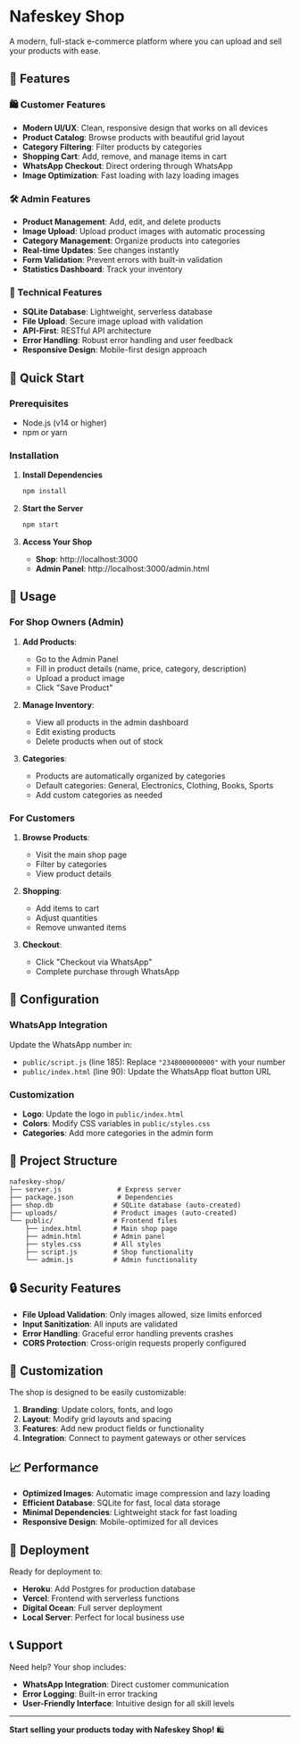# Nafeskey Shop

A modern, full-stack e-commerce platform where you can upload and sell your products with ease.

## 🌟 Features

### 🛍️ Customer Features

- **Modern UI/UX**: Clean, responsive design that works on all devices
- **Product Catalog**: Browse products with beautiful grid layout
- **Category Filtering**: Filter products by categories
- **Shopping Cart**: Add, remove, and manage items in cart
- **WhatsApp Checkout**: Direct ordering through WhatsApp
- **Image Optimization**: Fast loading with lazy loading images

### 🛠️ Admin Features

- **Product Management**: Add, edit, and delete products
- **Image Upload**: Upload product images with automatic processing
- **Category Management**: Organize products into categories
- **Real-time Updates**: See changes instantly
- **Form Validation**: Prevent errors with built-in validation
- **Statistics Dashboard**: Track your inventory

### 🔧 Technical Features

- **SQLite Database**: Lightweight, serverless database
- **File Upload**: Secure image upload with validation
- **API-First**: RESTful API architecture
- **Error Handling**: Robust error handling and user feedback
- **Responsive Design**: Mobile-first design approach

## 🚀 Quick Start

### Prerequisites

- Node.js (v14 or higher)
- npm or yarn

### Installation

1. **Install Dependencies**

   ```bash
   npm install
   ```

2. **Start the Server**

   ```bash
   npm start
   ```

3. **Access Your Shop**
   - **Shop**: http://localhost:3000
   - **Admin Panel**: http://localhost:3000/admin.html

## 📱 Usage

### For Shop Owners (Admin)

1. **Add Products**:

   - Go to the Admin Panel
   - Fill in product details (name, price, category, description)
   - Upload a product image
   - Click "Save Product"

2. **Manage Inventory**:

   - View all products in the admin dashboard
   - Edit existing products
   - Delete products when out of stock

3. **Categories**:
   - Products are automatically organized by categories
   - Default categories: General, Electronics, Clothing, Books, Sports
   - Add custom categories as needed

### For Customers

1. **Browse Products**:

   - Visit the main shop page
   - Filter by categories
   - View product details

2. **Shopping**:

   - Add items to cart
   - Adjust quantities
   - Remove unwanted items

3. **Checkout**:
   - Click "Checkout via WhatsApp"
   - Complete purchase through WhatsApp

## 🔧 Configuration

### WhatsApp Integration

Update the WhatsApp number in:

- `public/script.js` (line 185): Replace `"2348000000000"` with your number
- `public/index.html` (line 90): Update the WhatsApp float button URL

### Customization

- **Logo**: Update the logo in `public/index.html`
- **Colors**: Modify CSS variables in `public/styles.css`
- **Categories**: Add more categories in the admin form

## 📁 Project Structure

```
nafeskey-shop/
├── server.js              # Express server
├── package.json           # Dependencies
├── shop.db               # SQLite database (auto-created)
├── uploads/              # Product images (auto-created)
└── public/               # Frontend files
    ├── index.html        # Main shop page
    ├── admin.html        # Admin panel
    ├── styles.css        # All styles
    ├── script.js         # Shop functionality
    └── admin.js          # Admin functionality
```

## 🔒 Security Features

- **File Upload Validation**: Only images allowed, size limits enforced
- **Input Sanitization**: All inputs are validated
- **Error Handling**: Graceful error handling prevents crashes
- **CORS Protection**: Cross-origin requests properly configured

## 🎨 Customization

The shop is designed to be easily customizable:

1. **Branding**: Update colors, fonts, and logo
2. **Layout**: Modify grid layouts and spacing
3. **Features**: Add new product fields or functionality
4. **Integration**: Connect to payment gateways or other services

## 📈 Performance

- **Optimized Images**: Automatic image compression and lazy loading
- **Efficient Database**: SQLite for fast, local data storage
- **Minimal Dependencies**: Lightweight stack for fast loading
- **Responsive Design**: Mobile-optimized for all devices

## 🚀 Deployment

Ready for deployment to:

- **Heroku**: Add Postgres for production database
- **Vercel**: Frontend with serverless functions
- **Digital Ocean**: Full server deployment
- **Local Server**: Perfect for local business use

## 📞 Support

Need help? Your shop includes:

- **WhatsApp Integration**: Direct customer communication
- **Error Logging**: Built-in error tracking
- **User-Friendly Interface**: Intuitive design for all skill levels

---

**Start selling your products today with Nafeskey Shop!** 🛍️
